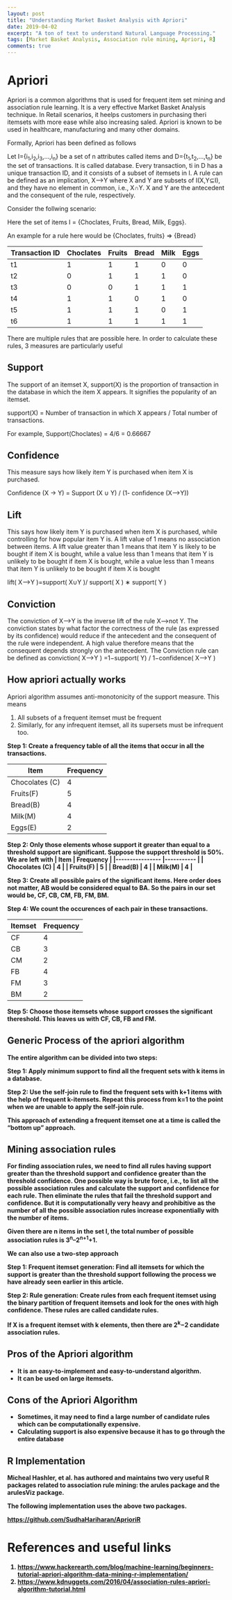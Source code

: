 ```yaml
---
layout: post
title: "Understanding Market Basket Analysis with Apriori"
date: 2019-04-02
excerpt: "A ton of text to understand Natural Language Processing."
tags: [Market Basket Analysis, Association rule mining, Apriori, R]
comments: true
---
```


# Apriori 
Apriori is a common algorithms that is used for frequent item set mining and association rule learning. It is a very effective Market Basket Analysis technique. In Retail scenarios, it heelps customers in purchasing theri itemsets with more ease while also increasing saled. Apriori is known to be used in healthcare, manufacturing and many other domains.

Formally, Apriori has been defined as follows

Let I={i<sub>1</sub>,i<sub>2</sub>,i<sub>3</sub>,…,i<sub>n</sub>} be a set of n attributes called items and D={t<sub>1</sub>,t<sub>2</sub>,…,t<sub>n</sub>} be the set of transactions. It is called database. Every transaction, ti in D has a unique transaction ID, and it consists of a subset of itemsets in I.
A rule can be defined as an implication, X⟶Y where X and Y are subsets of I(X,Y⊆I), and they have no element in common, i.e., X∩Y. X and Y are the antecedent and the consequent of the rule, respectively.

Consider the follwing scenario:

Here the set of items I = {Choclates, Fruits, Bread, Milk, Eggs}. 

An example for a rule here would be {Choclates, fruits} => {Bread}

| Transaction ID 	| 	Choclates 	| 			Fruits 	| Bread 	| Milk 	| Eggs 	|
|----------------	|-----------	|--------	|-------	|------	|------	|
| t1             	| 1         	| 1      	| 1     	| 0    	| 0    	|
| t2             	| 0         	| 1      	| 1     	| 1    	| 0    	|
| t3             	| 0         	| 0      	| 1     	| 1    	| 1    	|
| t4             	| 1         	| 1      	| 0     	| 1    	| 0    	|
| t5             	| 1         	| 1      	| 1     	| 0    	| 1    	|
| t6             	| 1         	| 1      	| 1     	| 1    	| 1    	|

There are multiple rules that are possible here. In order to calculate these rules, 3 measures are particularly useful

## Support

The support of an itemset X, support(X) is the proportion of transaction in the database in which the item X appears. It signifies the popularity of an itemset.

support(X) = Number of transaction in which X appears / Total number of transactions.

For example, Support(Choclates) = 4/6 = 0.66667

## Confidence

This measure says how likely item Y is purchased when item X is purchased. 

Confidence (X -> Y) = Support (X ∪ Y) / (1- confidence (X⟶Y)) 

## Lift

This says how likely item Y is purchased when item X is purchased, while controlling for how popular item Y is. A lift value of 1 means no association between items. A lift value greater than 1 means that item Y is likely to be bought if item X is bought, while a value less than 1 means that item Y is unlikely to be bought if item X is bought, while a value less than 1 means that item Y is unlikely to be bought if item X is bought

lift( X⟶Y )=support( X∪Y )/ support( X ) ∗ support( Y )

## Conviction
The conviction of X⟶Y is the inverse lift of the rule X⟶not Y. 
The conviction states by what factor the correctness of the rule (as expressed by its confidence) would reduce if the antecedent and the consequent of the rule were independent. A high value therefore means that the consequent depends strongly on the antecedent.
The Conviction rule can be defined as
conviction( X⟶Y ) =1−support( Y) / 1−confidence( X⟶Y )

## How apriori actually works

Apriori algorithm assumes anti-monotonicity of the support measure. This means

1. All subsets of a frequent itemset must be frequent
2. Similarly, for any infrequent itemset, all its supersets must be infrequent too.

<b>Step 1<b>: Create a frequency table of all the items that occur in all the transactions. 

| Item           	| Frequency 	|
|----------------	|-----------	|
| Chocolates (C) 	| 4         	|
| Fruits(F)      	| 5         	|
| Bread(B)       	| 4         	|
| Milk(M)        	| 4         	|
| Eggs(E)        	| 2         	|

<b> Step 2: </b> Only those elements whose support it greater than equal to a threshold support are significant. Suppose the support threshold is 50%. We are left with 
| Item           	| Frequency 	|
|----------------	|-----------	|
| Chocolates (C) 	| 4         	|
| Fruits(F)      	| 5         	|
| Bread(B)       	| 4         	|
| Milk(M)        	| 4         	|

<b> Step 3: </b> Create all possible pairs of the significant items. Here order does not matter, AB would be considered equal to BA. So the pairs in our set would be, CF, CB, CM, FB, FM, BM. 

<b> Step 4: </b> We count the occurences of each pair in these transactions.

| Itemset 	| Frequency 	|
|---------	|-----------	|
| CF      	| 4         	|
| CB      	| 3         	|
| CM      	| 2         	|
| FB      	| 4         	|
| FM      	| 3         	|
| BM      	| 2         	|


<b> Step 5: </b> Choose those itemsets whose support crosses the significant thereshold. This leaves us with CF, CB, FB and FM. 

## Generic Process of the apriori algorithm

The entire algorithm can be divided into two steps:

Step 1: Apply minimum support to find all the frequent sets with k items in a database.

Step 2: Use the self-join rule to find the frequent sets with k+1 items with the help of frequent k-itemsets. Repeat this process from k=1 to the point when we are unable to apply the self-join rule.

This approach of extending a frequent itemset one at a time is called the “bottom up” approach.

## Mining association rules

For finding association rules, we need to find all rules having support greater than the threshold support and confidence greater than the threshold confidence. One possible way is brute force, i.e., to list all the possible association rules and calculate the support and confidence for each rule. Then eliminate the rules that fail the threshold support and confidence. But it is computationally very heavy and prohibitive as the number of all the possible association rules increase exponentially with the number of items.

Given there are n items in the set I, the total number of possible association rules is 3<sup>n</sup>–2<sup>n+1</sup>+1.

We can also use a two-step approach

Step 1: Frequent itemset generation: Find all itemsets for which the support is greater than the threshold support following the process we have already seen earlier in this article.

Step 2: Rule generation: Create rules from each frequent itemset using the binary partition of frequent itemsets and look for the ones with high confidence. These rules are called candidate rules.

If X is a frequent itemset with k elements, then there are 2<sup>k</sup>−2 candidate association rules.

## Pros of the Apriori algorithm

* It is an easy-to-implement and easy-to-understand algorithm.
* It can be used on large itemsets.

## Cons of the Apriori Algorithm

* Sometimes, it may need to find a large number of candidate rules which can be computationally expensive.
* Calculating support is also expensive because it has to go through the entire database

## R Implementation 
Micheal Hashler, et al. has authored and maintains two very useful R packages related to association rule mining: the arules package and the arulesViz package. 

The following implementation uses the above two packages. 

https://github.com/SudhaHariharan/AprioriR

# References and useful links
1. https://www.hackerearth.com/blog/machine-learning/beginners-tutorial-apriori-algorithm-data-mining-r-implementation/
2. https://www.kdnuggets.com/2016/04/association-rules-apriori-algorithm-tutorial.html
